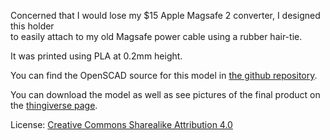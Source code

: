Concerned that I would lose my $15 Apple Magsafe 2 converter, I designed this holder  
to easily attach to my old Magsafe power cable using a rubber hair-tie.  

It was printed using PLA at 0.2mm height.   

You can find the OpenSCAD source for this model in [the github repository](https://github.com/justfalter/magsafe2_converter_holder).  

You can download the model as well as see pictures of the final product on the [thingiverse page](http://www.thingiverse.com/thing:1013189).   

License: [Creative Commons Sharealike Attribution 4.0](https://creativecommons.org/licenses/by-sa/4.0/)
